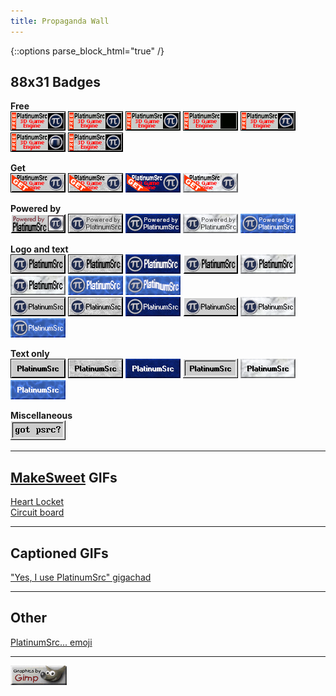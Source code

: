 ```yaml
---
title: Propaganda Wall
---
```


{::options parse_block_html="true" /}
<div class="propaganda">

## 88x31 Badges

**Free**<br>
![](free.png "Static PNG")
![](free-glint.gif "Animated glint GIF")
![](free-spin.gif "Animated spinning GIF")
![](free-dissolve.gif "Animated dissolve GIF")
![](free-ripple.gif "Animated ripple GIF")
![](free-sphere.gif "Animated sphere GIF")
![](free-stone.png "Static stone PNG")

**Get**<br>
![](get.png "Static PNG")
![](get-stone.png "Static stone PNG")
![](get-blue-stone.png "Static blue stone PNG")
![](get-marble.png "Static marble PNG")

**Powered by**<br>
![](powered-by.png "Static PNG")
![](powered-by-stone.png "Static blue stone PNG")
![](powered-by-blue-stone.png "Static blue stone PNG")
![](powered-by-marble.png "Static blue stone PNG")
![](powered-by-water.png "Static blue stone PNG")

**Logo and text**<br>
![](logo.png "Static PNG")
![](logo-stone.png "Static stone PNG")
![](logo-blue-stone.png "Static blue stone PNG")
![](logo-alt-border.png "Static alternate border PNG")
![](logo-marble.png "Static marble PNG")
![](logo-marble-shiny.gif "Animated shiny marble GIF")
![](logo-water.png "Static water PNG")
![](logo-water-ripple.gif "Animated water ripple GIF")<br>
![](logo-alt-text.png "Static alternate text PNG")
![](logo-alt-text-stone.png "Static alternate text stone PNG")
![](logo-alt-text-blue-stone.png "Static alternate text blue stone PNG")
![](logo-alt-text-alt-border.png "Static alternate text alternate border PNG")
![](logo-alt-text-marble.png "Static alternate text marble PNG")
![](logo-alt-text-water.png "Static alternate text water PNG")

**Text only**<br>
![](text.png "Static PNG")
![](text-stone.png "Static stone PNG")
![](text-blue-stone.png "Static blue stone PNG")
![](text-detailed-border.png "Static detailed border PNG")
![](text-marble.png "Static marble PNG")
![](text-water.png "Static water PNG")

**Miscellaneous**<br>
![](got-psrc.png "got psrc?")

---

## <a href="https://makesweet.com/" class="secret">MakeSweet</a> GIFs

[Heart Locket](locket.gif)<br>
[Circuit board](board.gif)

---

## Captioned GIFs

["Yes, I use PlatinumSrc" gigachad](i-use-psrc.gif)

---

## Other

[PlatinumSrc... emoji](true.png)

---

![](gimp.png)

</div>

<style>div.propaganda img {border-radius: 0; image-rendering: pixelated;}</style>
